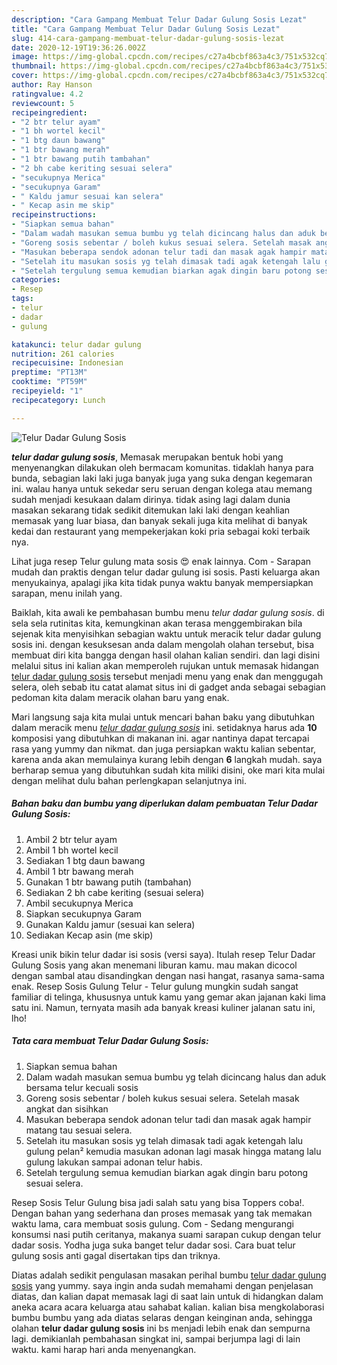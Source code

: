 ```yaml
---
description: "Cara Gampang Membuat Telur Dadar Gulung Sosis Lezat"
title: "Cara Gampang Membuat Telur Dadar Gulung Sosis Lezat"
slug: 414-cara-gampang-membuat-telur-dadar-gulung-sosis-lezat
date: 2020-12-19T19:36:26.002Z
image: https://img-global.cpcdn.com/recipes/c27a4bcbf863a4c3/751x532cq70/telur-dadar-gulung-sosis-foto-resep-utama.jpg
thumbnail: https://img-global.cpcdn.com/recipes/c27a4bcbf863a4c3/751x532cq70/telur-dadar-gulung-sosis-foto-resep-utama.jpg
cover: https://img-global.cpcdn.com/recipes/c27a4bcbf863a4c3/751x532cq70/telur-dadar-gulung-sosis-foto-resep-utama.jpg
author: Ray Hanson
ratingvalue: 4.2
reviewcount: 5
recipeingredient:
- "2 btr telur ayam"
- "1 bh wortel kecil"
- "1 btg daun bawang"
- "1 btr bawang merah"
- "1 btr bawang putih tambahan"
- "2 bh cabe keriting sesuai selera"
- "secukupnya Merica"
- "secukupnya Garam"
- " Kaldu jamur sesuai kan selera"
- " Kecap asin me skip"
recipeinstructions:
- "Siapkan semua bahan"
- "Dalam wadah masukan semua bumbu yg telah dicincang halus dan aduk bersama telur kecuali sosis"
- "Goreng sosis sebentar / boleh kukus sesuai selera. Setelah masak angkat dan sisihkan"
- "Masukan beberapa sendok adonan telur tadi dan masak agak hampir matang tau sesuai selera."
- "Setelah itu masukan sosis yg telah dimasak tadi agak ketengah lalu gulung pelan² kemudia masukan adonan lagi masak hingga matang lalu gulung lakukan sampai adonan telur habis."
- "Setelah tergulung semua kemudian biarkan agak dingin baru potong sesuai selera."
categories:
- Resep
tags:
- telur
- dadar
- gulung

katakunci: telur dadar gulung 
nutrition: 261 calories
recipecuisine: Indonesian
preptime: "PT13M"
cooktime: "PT59M"
recipeyield: "1"
recipecategory: Lunch

---
```



![Telur Dadar Gulung Sosis](https://img-global.cpcdn.com/recipes/c27a4bcbf863a4c3/751x532cq70/telur-dadar-gulung-sosis-foto-resep-utama.jpg)

<b><i>telur dadar gulung sosis</i></b>, Memasak merupakan bentuk hobi yang menyenangkan dilakukan oleh bermacam komunitas. tidaklah hanya para bunda, sebagian laki laki juga banyak juga yang suka dengan kegemaran ini. walau hanya untuk sekedar seru seruan dengan kolega atau memang sudah menjadi kesukaan dalam dirinya. tidak asing lagi dalam dunia masakan sekarang tidak sedikit ditemukan laki laki dengan keahlian memasak yang luar biasa, dan banyak sekali juga kita melihat di banyak kedai dan restaurant yang mempekerjakan koki pria sebagai koki terbaik nya.

Lihat juga resep Telur gulung mata sosis 😍 enak lainnya. Com - Sarapan mudah dan praktis dengan telur dadar gulung isi sosis. Pasti keluarga akan menyukainya, apalagi jika kita tidak punya waktu banyak mempersiapkan sarapan, menu inilah yang.

Baiklah, kita awali ke pembahasan bumbu menu <i>telur dadar gulung sosis</i>. di sela sela rutinitas kita, kemungkinan akan terasa menggembirakan bila sejenak kita menyisihkan sebagian waktu untuk meracik telur dadar gulung sosis ini. dengan kesuksesan anda dalam mengolah olahan tersebut, bisa membuat diri kita bangga dengan hasil olahan kalian sendiri. dan lagi disini melalui situs ini kalian akan memperoleh rujukan untuk memasak hidangan <u>telur dadar gulung sosis</u> tersebut menjadi menu yang enak dan menggugah selera, oleh sebab itu catat alamat situs ini di gadget anda sebagai sebagian pedoman kita dalam meracik olahan baru yang enak.


Mari langsung saja kita mulai untuk mencari bahan baku yang dibutuhkan dalam meracik menu <u><i>telur dadar gulung sosis</i></u> ini. setidaknya harus ada <b>10</b> komposisi yang dibutuhkan di makanan ini. agar nantinya dapat tercapai rasa yang yummy dan nikmat. dan juga persiapkan waktu kalian sebentar, karena anda akan memulainya kurang lebih dengan <b>6</b> langkah mudah. saya berharap semua yang dibutuhkan sudah kita miliki disini, oke mari kita mulai dengan melihat dulu bahan perlengkapan selanjutnya ini.

<!--inarticleads1-->

##### Bahan baku dan bumbu yang diperlukan dalam pembuatan Telur Dadar Gulung Sosis:

1. Ambil 2 btr telur ayam
1. Ambil 1 bh wortel kecil
1. Sediakan 1 btg daun bawang
1. Ambil 1 btr bawang merah
1. Gunakan 1 btr bawang putih (tambahan)
1. Sediakan 2 bh cabe keriting (sesuai selera)
1. Ambil secukupnya Merica
1. Siapkan secukupnya Garam
1. Gunakan  Kaldu jamur (sesuai kan selera)
1. Sediakan  Kecap asin (me skip)


Kreasi unik bikin telur dadar isi sosis (versi saya). Itulah resep Telur Dadar Gulung Sosis yang akan menemani liburan kamu. mau makan dicocol dengan sambal atau disandingkan dengan nasi hangat, rasanya sama-sama enak. Resep Sosis Gulung Telur - Telur gulung mungkin sudah sangat familiar di telinga, khususnya untuk kamu yang gemar akan jajanan kaki lima satu ini. Namun, ternyata masih ada banyak kreasi kuliner jalanan satu ini, lho! 

<!--inarticleads2-->

##### Tata cara membuat Telur Dadar Gulung Sosis:

1. Siapkan semua bahan
1. Dalam wadah masukan semua bumbu yg telah dicincang halus dan aduk bersama telur kecuali sosis
1. Goreng sosis sebentar / boleh kukus sesuai selera. Setelah masak angkat dan sisihkan
1. Masukan beberapa sendok adonan telur tadi dan masak agak hampir matang tau sesuai selera.
1. Setelah itu masukan sosis yg telah dimasak tadi agak ketengah lalu gulung pelan² kemudia masukan adonan lagi masak hingga matang lalu gulung lakukan sampai adonan telur habis.
1. Setelah tergulung semua kemudian biarkan agak dingin baru potong sesuai selera.


Resep Sosis Telur Gulung bisa jadi salah satu yang bisa Toppers coba!. Dengan bahan yang sederhana dan proses memasak yang tak memakan waktu lama, cara membuat sosis gulung. Com - Sedang mengurangi konsumsi nasi putih ceritanya, makanya suami sarapan cukup dengan telur dadar sosis. Yodha juga suka banget telur dadar sosi. Cara buat telur gulung sosis anti gagal disertakan tips dan triknya. 

Diatas adalah sedikit pengulasan masakan perihal bumbu <u>telur dadar gulung sosis</u> yang yummy. saya ingin anda sudah memahami dengan penjelasan diatas, dan kalian dapat memasak lagi di saat lain untuk di hidangkan dalam aneka acara acara keluarga atau sahabat kalian. kalian bisa mengkolaborasi bumbu bumbu yang ada diatas selaras dengan keinginan anda, sehingga olahan <b>telur dadar gulung sosis</b> ini bs menjadi lebih enak dan sempurna lagi. demikianlah pembahasan singkat ini, sampai berjumpa lagi di lain waktu. kami harap hari anda menyenangkan.
